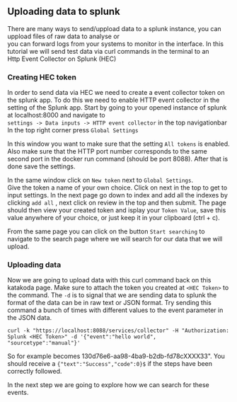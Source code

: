 ## Uploading data to splunk
There are many ways to send/uppload data to a splunk instance, you can uppload files of raw data to analyse or  
you can forward logs from your systems to monitor in the interface. In this tutorial we will send test data via curl commands in the terminal to an  
Http Event Collector on Splunk (HEC)

### Creating HEC token
In order to send data via HEC we need to create a event collector token on the splunk app. To do this we need to enable HTTP event collector in the setting of the Splunk app.
Start by going to your opened instance of splunk at localhost:8000 and navigate to  
 `settings -> Data inputs -> HTTP event collector` in the top navigationbar  
In the top right corner press `Global Settings`
  
In this window you want to make sure that the setting `All tokens` is enabled. 
Also make sure that the HTTP port number corresponds to the same second port in the docker run command (should be port 8088). 
After that is done save the settings.  
  
In the same window click on `New token` next to `Global Settings`.  
Give the token a name of your own choice. Click on next in the top to get to input settings.
In the next page go down to index and add all the indexes by clicking `add all` , next click on review in the top and then submit.
The page should then view your created token and isplay your `Token Value`, save this value anywhere of your choice, or just keep it in your clipboard (ctrl + c).
  
From the same page you can click on the button `Start searching` to navigate to the search page where we will search for our data that we will upload.

### Uploading data
Now we are going to upload data with this curl command back on this katakoda page. Make sure to attach the token you created at `<HEC Token>` to the command. The `-d` is to signal that we are sending data to splunk the format of the data can be in raw text or JSON format. Try sending this command a bunch of times with different values to the event parameter in the JSON data.

`curl -k "https://localhost:8088/services/collector" -H "Authorization: Splunk <HEC Token>" -d '{"event":"hello world", "sourcetype":"manual"}'`  

So for example <HEC Token> becomes 130d76e6-aa98-4ba9-b2db-fd78cXXXX33". You should receive a 
  `{"text":"Success","code":0}$` if the steps have been correctly followed.
 
In the next step we are going to explore how we can search for these events. 
